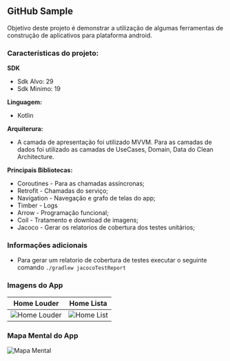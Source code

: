 ## GitHub Sample

 Objetivo deste projeto é demonstrar a utilização de algumas ferramentas de construção de aplicativos para plataforma android.

### Características do projeto:

**SDK**
- Sdk Alvo: 29
- Sdk Minimo: 19

**Linguagem:** 
- Kotlin

**Arquiterura:** 

- A camada de apresentação foi utilizado MVVM.
	 Para as camadas de dados foi utilizado as camadas de UseCases, Domain, Data 	do Clean Architecture.

**Principais Bibliotecas:**

- Coroutines - Para as chamadas assíncronas;
- Retrofit - Chamadas do serviço;
- Navigation - Navegação e grafo de telas do app;
- Timber - Logs
- Arrow - Programação funcional;
- Coil - Tratamento e download de imagens;
- Jacoco - Gerar os relatorios de cobertura dos testes unitários;

### Informações adicionais
- Para gerar um relatorio de cobertura de testes executar o seguinte comando
``` ./gradlew jacocoTestReport ```

### Imagens do App

| Home Louder | Home Lista |
|-------------|------------|
|![Home Louder](https://github.com/roger8b/GitHubSample/blob/develop/readme_assets/home_louder.png)|![Home List](https://github.com/roger8b/GitHubSample/blob/develop/readme_assets/home_list.png)|

### Mapa Mental do App
![Mapa Mental](https://github.com/roger8b/GitHubSample/blob/develop/readme_assets/map_v1.png)

 

 

 

 

 
